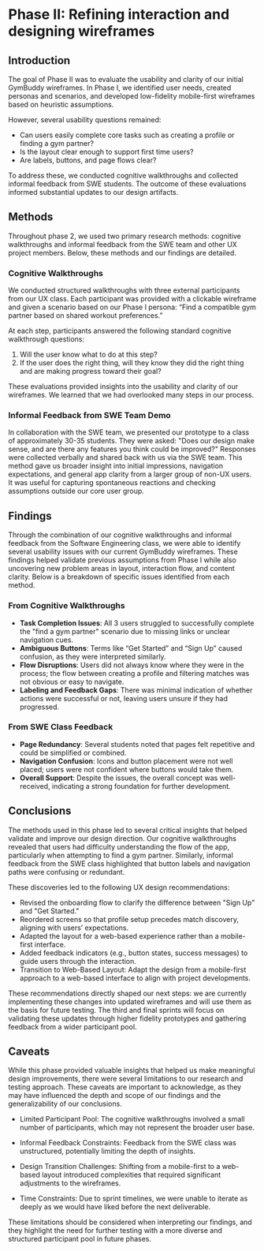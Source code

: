 # Phase II: Refining interaction and designing wireframes

## Introduction

The goal of Phase II was to evaluate the usability and clarity of our initial GymBuddy wireframes. In Phase I, we identified user needs, created personas and scenarios, and developed low-fidelity mobile-first wireframes based on heuristic assumptions.

However, several usability questions remained:
- Can users easily complete core tasks such as creating a profile or finding a gym partner?
- Is the layout clear enough to support first time users?
- Are labels, buttons, and page flows clear?

To address these, we conducted cognitive walkthroughs and collected informal feedback from SWE students. The outcome of these evaluations informed substantial updates to our design artifacts.

## Methods

Throughout phase 2, we used two primary research methods: cognitive walkthroughs and informal feedback from the SWE team and other UX project members. Below, these methods and our findings are detailed.

### Cognitive Walkthroughs

We conducted structured walkthroughs with three external participants from our UX class. Each participant was provided with a clickable wireframe and given a scenario based on our Phase I persona:
    “Find a compatible gym partner based on shared workout preferences.”

At each step, participants answered the following standard cognitive walkthrough questions:

1. Will the user know what to do at this step?​
2. If the user does the right thing, will they know they did the right thing and are making progress toward their goal?

These evaluations provided insights into the usability and clarity of our wireframes. We learned that we had overlooked many steps in our process.

### Informal Feedback from SWE Team Demo
In collaboration with the SWE team, we presented our prototype to a class of approximately 30-35 students. They were asked: "Does our design make sense, and are there any features you think could be improved?" Responses were collected verbally and shared back with us via the SWE team. This method gave us broader insight into initial impressions, navigation expectations, and general app clarity from a larger group of non-UX users. It was useful for capturing spontaneous reactions and checking assumptions outside our core user group.

## Findings

Through the combination of our cognitive walkthroughs and informal feedback from the Software Engineering class, we were able to identify several usability issues with our current GymBuddy wireframes. These findings helped validate previous assumptions from Phase I while also uncovering new problem areas in layout, interaction flow, and content clarity. Below is a breakdown of specific issues identified from each method.

### From Cognitive Walkthroughs
- **Task Completion Issues**: All 3 users struggled to successfully complete the "find a gym partner" scenario due to missing links or unclear navigation cues.
- **Ambiguous Buttons**: Terms like “Get Started” and “Sign Up” caused confusion, as they were interpreted similarly.
- **Flow Disruptions**: Users did not always know where they were in the process; the flow between creating a profile and filtering matches was not obvious or easy to navigate.
- **Labeling and Feedback Gaps**: There was minimal indication of whether actions were successful or not, leaving users unsure if they had progressed.

### From SWE Class Feedback
- **Page Redundancy**: Several students noted that pages felt repetitive and could be simplified or combined.
- **Navigation Confusion**: Icons and button placement were not well placed; users were not confident where buttons would take them.
- **Overall Support**: Despite the issues, the overall concept was well-received, indicating a strong foundation for further development.


## Conclusions

The methods used in this phase led to several critical insights that helped validate and improve our design direction. Our cognitive walkthroughs revealed that users had difficulty understanding the flow of the app, particularly when attempting to find a gym partner. Similarly, informal feedback from the SWE class highlighted that button labels and navigation paths were confusing or redundant.

These discoveries led to the following UX design recommendations:

- Revised the onboarding flow to clarify the difference between "Sign Up" and "Get Started."
- Reordered screens so that profile setup precedes match discovery, aligning with users’ expectations.
- Adapted the layout for a web-based experience rather than a mobile-first interface.
- Added feedback indicators (e.g., button states, success messages) to guide users through the interaction.
- Transition to Web-Based Layout: Adapt the design from a mobile-first approach to a web-based interface to align with project developments.

These recommendations directly shaped our next steps: we are currently implementing these changes into updated wireframes and will use them as the basis for future testing. The third and final sprints will focus on validating these updates through higher fidelity prototypes and gathering feedback from a wider participant pool.


## Caveats

While this phase provided valuable insights that helped us make meaningful design improvements, there were several limitations to our research and testing approach. These caveats are important to acknowledge, as they may have influenced the depth and scope of our findings and the generalizability of our conclusions.

- Limited Participant Pool: The cognitive walkthroughs involved a small number of participants, which may not represent the broader user base.​

- Informal Feedback Constraints: Feedback from the SWE class was unstructured, potentially limiting the depth of insights.​

- Design Transition Challenges: Shifting from a mobile-first to a web-based layout introduced complexities that required significant adjustments to the wireframes.

- Time Constraints: Due to sprint timelines, we were unable to iterate as deeply as we would have liked before the next deliverable.

These limitations should be considered when interpreting our findings, and they highlight the need for further testing with a more diverse and structured participant pool in future phases.

